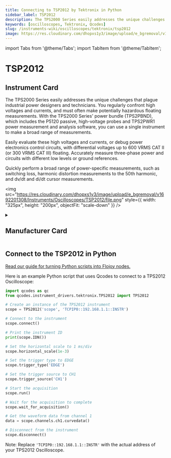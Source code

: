 ```yaml
---
title: Connecting to TSP2012 by Tektronix in Python
sidebar_label: TSP2012
description: The TPS2000 Series easily addresses the unique challenges that plague industrial power designers and technicians. You regularly confront high voltages and currents, and must often make potentially hazardous floating measurements. With the TPS2000 Series' power bundle (TPS2PBND), which includes the P5120 passive, high-voltage probes and TPS2PWR1 power measurement and analysis software, you can use a single instrument to make a broad range of measurements.Easily evaluate these high voltages and currents, or debug power electronics control circuits, with differential voltages up to 600 VRMS CAT II (or 300 VRMS CAT III) floating. Accurately measure three-phase power and circuits with different low levels or ground references.Quickly perform a broad range of power-specific measurements, such as switching loss, harmonic distortion measurements to the 50th harmonic, and dv/dt and di/dt cursor measurements.
keywords: [oscilloscopes, Tektronix, Qcodes]
slug: /instruments-wiki/oscilloscopes/tektronix/tsp2012
image: https://res.cloudinary.com/dhopxs1y3/image/upload/e_bgremoval/v1692201308/Instruments/Oscilloscopes/TSP2012/file.png
---
```


import Tabs from '@theme/Tabs';
import TabItem from '@theme/TabItem';

# TSP2012

## Instrument Card

<div className="flex">

<div>

The TPS2000 Series easily addresses the unique challenges that plague industrial power designers and technicians. You regularly confront high voltages and currents, and must often make potentially hazardous floating measurements. With the TPS2000 Series' power bundle (TPS2PBND), which includes the P5120 passive, high-voltage probes and TPS2PWR1 power measurement and analysis software, you can use a single instrument to make a broad range of measurements.

Easily evaluate these high voltages and currents, or debug power electronics control circuits, with differential voltages up to 600 VRMS CAT II (or 300 VRMS CAT III) floating. Accurately measure three-phase power and circuits with different low levels or ground references.

Quickly perform a broad range of power-specific measurements, such as switching loss, harmonic distortion measurements to the 50th harmonic, and dv/dt and di/dt cursor measurements.

</div>

<img src="https://res.cloudinary.com/dhopxs1y3/image/upload/e_bgremoval/v1692201308/Instruments/Oscilloscopes/TSP2012/file.png" style={{ width: "325px", height: "200px", objectFit: "scale-down" }} />

</div>

<details>
<summary><h2>Manufacturer Card</h2></summary>

<img src="https://res.cloudinary.com/dhopxs1y3/image/upload/e_bgremoval/v1692125954/Instruments/Vendor%20Logos/Tektronix.png" style={{ width: "100%", height: "170px",objectFit: "scale-down" }} />

Tektronix, Inc., historically widely known as Tek, is an American company best known for manufacturing test and measurement devices such as [oscilloscopes](https://en.wikipedia.org/wiki/Oscilloscope), [logic analyzers](https://en.wikipedia.org/wiki/Logic_analyzer), and video and mobile test protocol equipment. <a href="https://www.tek.com/en">Website</a>.

<ul>
  <li>Headquarters: USA</li>
  <li>Yearly Revenue (millions, USD): 5800.0</li>
</ul>
</details>

## Connect to the TSP2012 in Python

[Read our guide for turning Python scripts into Flojoy nodes.](https://docs.flojoy.ai/custom-nodes/creating-custom-node/)
<Tabs>
<TabItem value="Qcodes" label="Qcodes">

Here is an example Python script that uses Qcodes to connect to a TPS2012 Oscilloscope:

```python
import qcodes as qc
from qcodes.instrument_drivers.tektronix.TPS2012 import TPS2012

# Create an instance of the TPS2012 instrument
scope = TPS2012('scope', 'TCPIP0::192.168.1.1::INSTR')

# Connect to the instrument
scope.connect()

# Print the instrument ID
print(scope.IDN())

# Set the horizontal scale to 1 ms/div
scope.horizontal_scale(1e-3)

# Set the trigger type to EDGE
scope.trigger_type('EDGE')

# Set the trigger source to CH1
scope.trigger_source('CH1')

# Start the acquisition
scope.run()

# Wait for the acquisition to complete
scope.wait_for_acquisition()

# Get the waveform data from channel 1
data = scope.channels.ch1.curvedata()

# Disconnect from the instrument
scope.disconnect()
```

Note: Replace `'TCPIP0::192.168.1.1::INSTR'` with the actual address of your TPS2012 Oscilloscope.

</TabItem>
</Tabs>